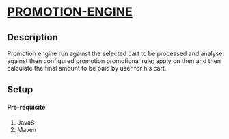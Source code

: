 # [PROMOTION-ENGINE]()

## Description
Promotion engine run against the selected cart to be processed and analyse against then configured
promotion promotional rule; apply on then and then calculate the final amount to be paid by user for 
his cart.

## Setup
#### Pre-requisite
1. Java8
2. Maven